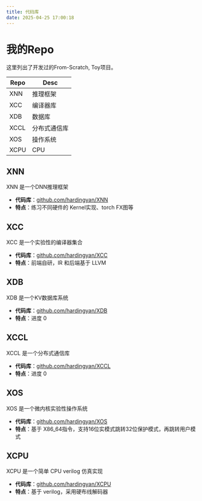 ```yaml
---
title: 代码库
date: 2025-04-25 17:00:18
---
```


# 我的Repo

这里列出了开发过的From-Scratch, Toy项目。

| Repo | Desc |
| --- | --- |
| XNN  | 推理框架 |
| XCC  | 编译器库 |
| XDB  | 数据库 |
| XCCL | 分布式通信库 |
| XOS  | 操作系统 |
| XCPU | CPU |

## XNN

XNN 是一个DNN推理框架

* **代码库**：[github.com/hardingyan/XNN](https://github.com/hardingyan/XNN)
* **特点**：练习不同硬件的 Kernel实现、torch FX图等

## XCC

XCC 是一个实验性的编译器集合

* **代码库**：[github.com/hardingyan/XCC](https://github.com/hardingyan/XCC)
* **特点**：前端自研，IR 和后端基于 LLVM

## XDB

XDB 是一个KV数据库系统

* **代码库**：[github.com/hardingyan/XDB](https://github.com/hardingyan/XDB)
* **特点**：进度 0

## XCCL

XCCL 是一个分布式通信库

* **代码库**：[github.com/hardingyan/XCCL](https://github.com/hardingyan/XCCL)
* **特点**：进度 0

## XOS

XOS 是一个微内核实验性操作系统

* **代码库**：[github.com/hardingyan/XOS](https://github.com/hardingyan/XOS)
* **特点**：基于 X86_64指令，支持16位实模式跳转32位保护模式，再跳转用户模式

## XCPU

XCPU 是一个简单 CPU verilog 仿真实现

* **代码库**：[github.com/hardingyan/XCPU](https://github.com/hardingyan/XCPU)
* **特点**：基于 verilog，采用硬布线解码器
